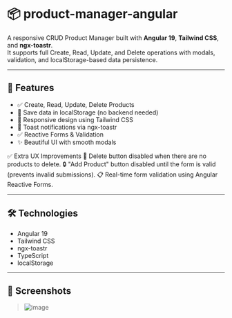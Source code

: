 # 📦 product-manager-angular

A responsive CRUD Product Manager built with **Angular 19**, **Tailwind CSS**, and **ngx-toastr**.  
It supports full Create, Read, Update, and Delete operations with modals, validation, and localStorage-based data persistence.

---

## 🚀 Features

- ✅ Create, Read, Update, Delete Products
- 💾 Save data in localStorage (no backend needed)
- 📱 Responsive design using Tailwind CSS
- 💬 Toast notifications via ngx-toastr
- ✅ Reactive Forms & Validation
- ✨ Beautiful UI with smooth modals

✅ Extra UX Improvements
🧠 Delete button disabled when there are no products to delete.
🔒 "Add Product" button disabled until the form is valid (prevents invalid submissions).
📋 Real-time form validation using Angular Reactive Forms.

---

## 🛠️ Technologies

- Angular 19
- Tailwind CSS
- ngx-toastr
- TypeScript
- localStorage

---

## 📸 Screenshots

> ![image](https://github.com/user-attachments/assets/59e27ab1-173e-4624-8273-9708bbe85513)

